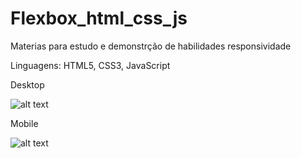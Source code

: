 # Flexbox_html_css_js
 Materias para estudo e demonstrção de habilidades responsividade
 
 
 Linguagens: HTML5, CSS3, JavaScript 
 
 
 Desktop
 
![alt text](https://github.com/rafaelbucard/flexbox_html_css_js/blob/master/medcenter-desktop.png)


Mobile

![alt text](https://github.com/rafaelbucard/flexbox_html_css_js/blob/master/medicenter.png)
